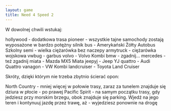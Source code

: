 ```yaml
---
layout: game
title: Need 4 Speed 2
---
```


W dowolnej chwili wstukaj:

hollywood 	- dodatkowa trasa
pioneer 	- wszystkie tajne samochody zostają wyposażone w bardzo 
potężny silnik
bus 		- Amerykański Żółty Autobus Szkolny
semi 		- wielka ciężarówka bez naczepy
armytruck 	- ciężarówka wojskowa
vwbug 	- garbus
volvo 	- Volvo Kombi
bmw 		- zgadnij...
mercedes 	- też zgadnij
miata 	- Mazda MX5 Miata
jeepyj 	- Jeep YJ
quattro 	- Audi Quattro
vanagon	- VW Kombi
landcruiser	- Toyota Land Cruiser

Skróty, dzięki którym nie trzeba zbytnio ścierać opon:

North Country	- mniej więcej w połowie trasy, zaraz za tunelem 
znajduje się dziura w płocie - po prawej
Pacific Spirit	- na samym początku trasy, gdy jedziesz przy 
morskim brzegu, obok znajduje się parking. Wjedź na jego teren i 
kontynuuj jazdę przez trawę, aż - wyjedziesz ponownie na drogę

